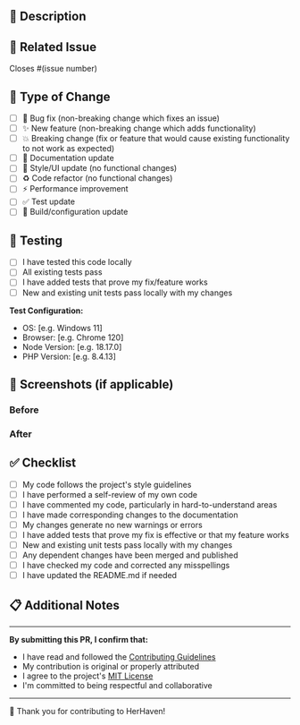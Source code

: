 ## 📝 Description
<!-- Provide a brief description of the changes in this PR -->

## 🔗 Related Issue
<!-- Link the issue this PR addresses -->
Closes #(issue number)

## 🎯 Type of Change
<!-- Mark the relevant option with an 'x' -->
- [ ] 🐛 Bug fix (non-breaking change which fixes an issue)
- [ ] ✨ New feature (non-breaking change which adds functionality)
- [ ] 💥 Breaking change (fix or feature that would cause existing functionality to not work as expected)
- [ ] 📝 Documentation update
- [ ] 🎨 Style/UI update (no functional changes)
- [ ] ♻️ Code refactor (no functional changes)
- [ ] ⚡ Performance improvement
- [ ] ✅ Test update
- [ ] 🔧 Build/configuration update

## 🧪 Testing
<!-- Describe the tests you ran and how to reproduce them -->

- [ ] I have tested this code locally
- [ ] All existing tests pass
- [ ] I have added tests that prove my fix/feature works
- [ ] New and existing unit tests pass locally with my changes

**Test Configuration:**
- OS: [e.g. Windows 11]
- Browser: [e.g. Chrome 120]
- Node Version: [e.g. 18.17.0]
- PHP Version: [e.g. 8.4.13]

## 📸 Screenshots (if applicable)
<!-- Add screenshots to show visual changes -->

### Before
<!-- Screenshot before changes -->

### After
<!-- Screenshot after changes -->

## ✅ Checklist
<!-- Mark completed items with an 'x' -->

- [ ] My code follows the project's style guidelines
- [ ] I have performed a self-review of my own code
- [ ] I have commented my code, particularly in hard-to-understand areas
- [ ] I have made corresponding changes to the documentation
- [ ] My changes generate no new warnings or errors
- [ ] I have added tests that prove my fix is effective or that my feature works
- [ ] New and existing unit tests pass locally with my changes
- [ ] Any dependent changes have been merged and published
- [ ] I have checked my code and corrected any misspellings
- [ ] I have updated the README.md if needed

## 📋 Additional Notes
<!-- Add any additional notes, context, or concerns here -->

---

**By submitting this PR, I confirm that:**
- I have read and followed the [Contributing Guidelines](../Contributing.md)
- My contribution is original or properly attributed
- I agree to the project's [MIT License](../LICENSE)
- I'm committed to being respectful and collaborative

---

💜 Thank you for contributing to HerHaven!

